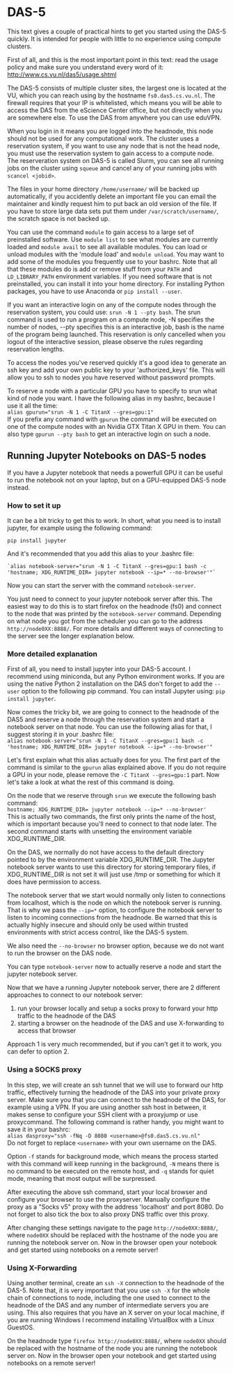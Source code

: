 # DAS-5

This text gives a couple of practical hints to get you started using the 
DAS-5 quickly. It is intended for people with little to no experience 
using compute clusters.

First of all, and this is the most important point in this text: read 
the usage policy and make sure you understand every word of it: 
http://www.cs.vu.nl/das5/usage.shtml

The DAS-5 consists of multiple cluster sites, the largest one is located 
at the VU, which you can reach using by the hostname 
`fs0.das5.cs.vu.nl`. The firewall requires that your IP is whitelisted, 
which means you will be able to access the DAS from the eScience Center 
office, but not directly when you are somewhere else. To use the DAS 
from anywhere you can use eduVPN.

When you login in it means you are logged into the headnode, this node 
should not be used for any computational work. The cluster uses a 
reservation system, if you want to use any node that is not the head 
node, you must use the reservation system to gain access to a compute 
node. The reserveration system on DAS-5 is called Slurm, you can see all 
running jobs on the cluster using `squeue` and cancel any of your 
running jobs with `scancel <jobid>`.

The files in your home directory `/home/username/` will be backed up 
automatically, if you accidently delete an important file you can email 
the maintainer and kindly request him to put back an old version of the 
file. If you have to store large data sets put them under 
`/var/scratch/username/`, the scratch space is not backed up.

You can use the command `module` to gain access to a large set of 
preinstalled software. Use `module list` to see what modules are 
currently loaded and `module avail` to see all available modules. You 
can load or unload modules with the 'module load' and `module unload`. 
You may want to add some of the modules you frequently use to your 
bashrc. Note that all that these modules do is add or remove stuff from 
your `PATH` and `LD_LIBRARY_PATH` environment variables. If you need 
software that is not preinstalled, you can install it into your home 
directory. For installing Python packages, you have to use Anaconda or 
`pip install --user`.

If you want an interactive login on any of the compute nodes through the 
reservation system, you could use: `srun -N 1 --pty bash`. The srun 
command is used to run a program on a compute node, -N specifies the 
number of nodes, --pty specifies this is an interactive job, bash is the 
name of the program being launched. This reservation is only cancelled 
when you logout of the interactive session, please observe the rules 
regarding reservation lengths.

To access the nodes you've reserved quickly it's a good idea to generate 
an ssh key and add your own public key to your 'authorized_keys' file. 
This will allow you to ssh to nodes you have reserved without password 
prompts.

To reserve a node with a particular GPU you have to specify to srun what 
kind of node you want. I have the following alias in my bashrc, because 
I use it all the time:  
`alias gpurun="srun -N 1 -C TitanX --gres=gpu:1"`  
If you prefix any command with `gpurun` the command will be executed on 
one of the compute nodes with an Nvidia GTX Titan X GPU in them. You can 
also type `gpurun --pty bash` to get an interactive login on such a 
node.


## Running Jupyter Notebooks on DAS-5 nodes

If you have a Jupyter notebook that needs a powerfull GPU it can be 
useful to run the notebook not on your laptop, but on a GPU-equipped 
DAS-5 node instead.

### How to set it up

It can be a bit tricky to get this to work. In short, what you need is
to install jupyter, for example using the following command:
```
pip install jupyter
```
And it's recommended that you add this alias to your .bashrc file:
```
`alias notebook-server="srun -N 1 -C TitanX --gres=gpu:1 bash -c 'hostname; XDG_RUNTIME_DIR= jupyter notebook --ip=* --no-browser'"`
```
Now you can start the server with the command ``notebook-server``.

You just need to connect to your jupyter notebook server after this.
The easiest way to do this is to start firefox on the headnode (fs0) and connect to the node that was printed by the ``notebook-server`` command. Depending on what node you got from the scheduler you can go to the address ``http://node0XX:8888/``. For more details and different ways of connecting to the server see the longer explanation below.

### More detailed explanation

First of all, you need to install jupyter into your DAS-5 account. I 
recommend using miniconda, but any Python environment works. If you are 
using the native Python 2 installation on the DAS don't forget to add 
the `--user` option to the following pip command. You can install 
Jupyter using: `pip install jupyter`.

Now comes the tricky bit, we are going to connect to the headnode of the DAS5 and reserve 
a node through the reservation system and start a notebook server on that node.
You can use the following alias for that, I suggest storing it in your .bashrc file:  
`alias notebook-server="srun -N 1 -C TitanX --gres=gpu:1 bash -c 'hostname; XDG_RUNTIME_DIR= jupyter notebook --ip=* --no-browser'"`   

Let's first explain what this alias actually does for you.
The first part of the command is similar to the `gpurun` alias explained above. If you
do not require a GPU in your node, please remove the `-C TitanX --gres=gpu:1` part.
Now let's take a look at what the rest of this command is doing.

On the node that we reserve through `srun` we execute the following bash command:  
`hostname; XDG_RUNTIME_DIR= jupyter notebook --ip=* --no-browser'`  
This is actually two commands, the first only prints the name of the host,
which is important because you'll need to connect to that node later. The
second command starts with unsetting the environment variable XDG_RUNTIME_DIR.

On the DAS, we normally do not have access to the default directory
pointed to by the environment variable XDG_RUNTIME_DIR. The Jupyter notebook
server wants to use this directory for storing temporary files, if
XDG_RUNTIME_DIR is not set it will just use /tmp or something for
which it does have permission to access.

The notebook server that we start would normally only listen to 
connections from localhost, which is the node on which the notebook 
server is running. That is why we pass the `--ip=*` option, to configure the
notebook server to listen to incoming connections from the headnode. Be warned
that this is actually highly insecure and should only be used within trusted
environments with strict access control, like the DAS-5 system. 

We also need the ``--no-browser`` no browser option, because we do not want to run the browser on the DAS node.

You can type ``notebook-server`` now to actually reserve a node and start the jupyter notebook server.

Now that we have a running Jupyter notebook server, there are 2 different approaches to connect to our notebook server:
  1. run your browser locally and setup a socks proxy to forward your http traffic to the headnode of the DAS
  2. starting a browser on the headnode of the DAS and use X-forwarding to access that browser

Approach 1 is very much recommended, but if you can't get it to work, you can defer to option 2.

### Using a SOCKS proxy

In this step, we will create an ssh tunnel that we will use to forward
our http traffic, effectively turning the headnode of the DAS into your
private proxy server. Make sure you that you can connect to the headnode
of the DAS, for example using a VPN.
If you are using another ssh host in between, it makes sense to configure your SSH client with a proxyjump or use proxycommand.
The following command is rather handy, you might want to
save it in your bashrc:  
`` alias dasproxy="ssh -fNq -D 8080 <username>@fs0.das5.cs.vu.nl" ``  
Do not forget to replace `<username>` with your own username on the DAS.

Option `-f` stands for background mode, which means the process started with this command will keep running in the background, `-N` means there is no command to be executed on the remote host, and `-q` stands for quiet mode, meaning that most output will be surpressed.

After executing the above ssh command, start your local browser and
configure your browser to use the proxyserver. Manually configure the proxy 
as a "Socks v5" proxy with the address 'localhost' and port 8080. 
Do not forget to also tick the box to also proxy DNS traffic over this proxy.

After changing these settings navigate to the page `http://node0XX:8888/`, 
where `node0XX` should be replaced with the hostname of the node you
are running the notebook server on. Now in the browser open your
notebook and get started using notebooks on a remote server!

### Using X-Forwarding

Using another terminal, create an `ssh -X` connection to the headnode of 
the DAS-5. Note that, it is very important that you use `ssh -X` for the 
whole chain of connections to node, including the one used to connect to 
the headnode of the DAS and any number of intermediate servers you are 
using. This also requires that you have an X server on your local 
machine, if you are running Windows I recommend installing VirtualBox 
with a Linux GuestOS.

On the headnode type `firefox http://node0XX:8888/`, where `node0XX` 
should be replaced with the hostname of the node you are running the 
notebook server on. Now in the browser open your notebook and get 
started using notebooks on a remote server!
